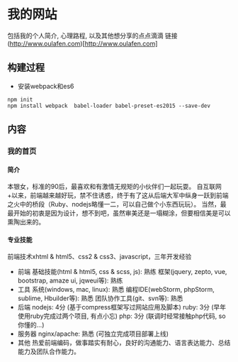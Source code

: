 # 我的网站
包括我的个人简介, 心理路程, 以及其他想分享的点点滴滴 
链接(http://www.oulafen.com)[http://www.oulafen.com]
## 构建过程
- 安装webpack和es6
```
npm init
npm install webpack  babel-loader babel-preset-es2015 --save-dev
```

## 内容

### 我的首页
#### 简介
   本银女，标准的90后，最喜欢和有激情无规矩的小伙伴们一起玩耍。
   自互联网+以来，前端越来越好玩，禁不住诱惑，终于有了这从后端大军中纵身一跃到前端之火中的桥段（Ruby、nodejs略懂一二，可以自己做个小东西玩玩）。
   当然，最最开始的初衷是因为设计，想不到吧，虽然审美还是一塌糊涂，但要相信美是可以熏陶出来的。
#### 专业技能
   前端技术xhtml & html5、css2 & css3、javascript，三年开发经验
   - 前端
    基础技能(html & html5, css & scss, js): 熟练
    框架(jquery, zepto, vue, bootstrap, amaze ui, jqweui等): 熟练
   - 工具
    系统(windows, mac, linux): 熟悉
    编程IDE(webStorm, phpStorm, sublime, Hbuilder等): 熟悉
    团队协作工具(git、svn等): 熟悉
   - 后端
    nodejs: 4分 (基于compress框架写过网站应用及脚本)
    ruby: 3分 (早年使用ruby完成过两个项目, 有点小忘)
    php: 3分 (联调时经常接触php代码, so你懂的...)
   - 服务器
    nginx/apache: 熟悉 (可独立完成项目部署上线)
   - 其他
    热爱前端编码，做事踏实有耐心，良好的沟通能力、语言表达能力、总结能力及团队合作能力。
   